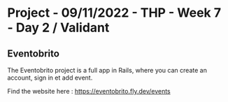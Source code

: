 # Project - 09/11/2022 - THP - Week 7 - Day 2 / Validant

## Eventobrito

The Eventobrito project is a full app in Rails, where you can create an account, sign in et add event.  

Find the website here : https://eventobrito.fly.dev/events
